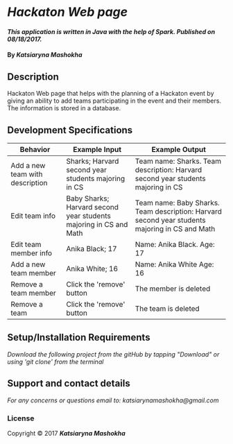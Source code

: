 # _Hackaton Web page_
####  _This application is written in Java with the help of Spark. Published on 08/18/2017._
#### By _**Katsiaryna Mashokha**_
## Description
Hackaton Web page that helps with the planning of a Hackaton event by giving an ability to add teams participating in the event and their members. The information is stored in a database.

## Development Specifications
| Behavior      | Example Input         | Example Output        |
| ------------- | ------------- | ------------- |
| Add a new team with description| Sharks; Harvard second year students majoring in CS |Team name: Sharks. Team description: Harvard second year students majoring in CS |
| Edit team info | Baby Sharks; Harvard second year students majoring in CS and Math | Team name: Baby Sharks. Team description: Harvard second year students majoring in CS and Math |
| Edit team member info | Anika Black; 17 | Name: Anika Black. Age: 17 |
| Add a new team member | Anika White; 16 | Name: Anika White Age: 16 |  
| Remove a team member| Click the 'remove' button|The member is deleted|
| Remove a team | Click the 'remove' button|The team is deleted|

## Setup/Installation Requirements
_Download the following project from the gitHub by tapping "Download" or using 'git clone' from the terminal_

## Support and contact details
_For any concerns or questions email to: katsiarynamashokha@gmail.com_

### License
Copyright © 2017 **_Katsiaryna Mashokha_**
